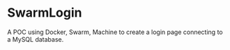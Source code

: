 # SwarmLogin
A POC using Docker, Swarm, Machine to create a login page connecting to a MySQL database.
